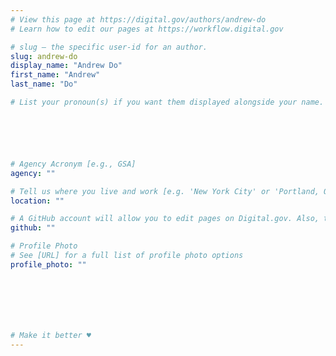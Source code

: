 ```yaml
---
# View this page at https://digital.gov/authors/andrew-do
# Learn how to edit our pages at https://workflow.digital.gov

# slug — the specific user-id for an author.
slug: andrew-do
display_name: "Andrew Do"
first_name: "Andrew"
last_name: "Do"

# List your pronoun(s) if you want them displayed alongside your name. If blank, we'll use just your name. Learn more http://mypronouns.org






# Agency Acronym [e.g., GSA]
agency: ""

# Tell us where you live and work [e.g. 'New York City' or 'Portland, OR']
location: ""

# A GitHub account will allow you to edit pages on Digital.gov. Also, the image used in your GitHub account can be used to populate your digital.gov profile photo. Learn more about getting a Github account at [URL]
github: ""

# Profile Photo
# See [URL] for a full list of profile photo options
profile_photo: ""







# Make it better ♥
---
```

